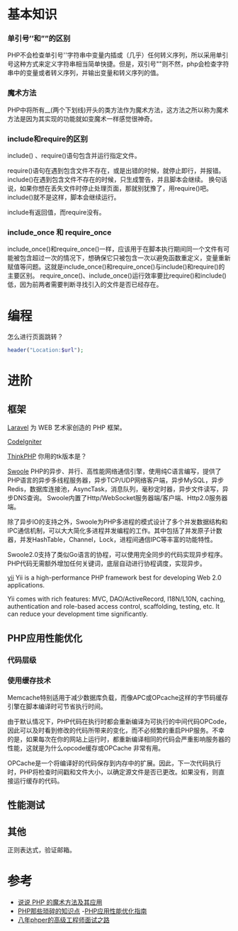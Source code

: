 # 基本知识

### 单引号’’和””的区别

PHP不会检查单引号''字符串中变量内插或（几乎）任何转义序列，所以采用单引号这种方式来定义字符串相当简单快捷。但是，双引号""则不然，php会检查字符串中的变量或者转义序列，并输出变量和转义序列的值。

### 魔术方法

PHP中将所有__(两个下划线)开头的类方法作为魔术方法，这方法之所以称为魔术方法是因为其实现的功能就如变魔术一样感觉很神奇。

### include和require的区别

include() 、require()语句包含并运行指定文件。

require()语句在遇到包含文件不存在，或是出错的时候，就停止即行，并报错。
include()在遇到包含文件不存在的时候，只生成警告，并且脚本会继续。
换句话说，如果你想在丢失文件时停止处理页面，那就别犹豫了，用require()吧。include()就不是这样，脚本会继续运行。

include有返回值，而require没有。
### include_once 和 require_once

include_once()和require_once()一样，应该用于在脚本执行期间同一个文件有可能被包含超过一次的情况下，想确保它只被包含一次以避免函数重定义，变量重新赋值等问题。这就是include_once()和require_once()与include()和require()的主要区别。
require_once()、include_once()运行效率要比require()和include()低，因为前两者需要判断寻找引入的文件是否已经存在。

# 编程

怎么进行页面跳转？

```php
header("Location:$url");
```

# 进阶

## 框架

[Laravel](http://www.golaravel.com/)
为 WEB 艺术家创造的 PHP 框架。

[CodeIgniter](https://codeigniter.org.cn/)

[ThinkPHP](http://www.thinkphp.cn/)
你用的tk版本是？

[Swoole](http://www.swoole.com/)
PHP的异步、并行、高性能网络通信引擎，使用纯C语言编写，提供了PHP语言的异步多线程服务器，异步TCP/UDP网络客户端，异步MySQL，异步Redis，数据库连接池，AsyncTask，消息队列，毫秒定时器，异步文件读写，异步DNS查询。 Swoole内置了Http/WebSocket服务器端/客户端、Http2.0服务器端。

除了异步IO的支持之外，Swoole为PHP多进程的模式设计了多个并发数据结构和IPC通信机制，可以大大简化多进程并发编程的工作。其中包括了并发原子计数器，并发HashTable，Channel，Lock，进程间通信IPC等丰富的功能特性。

Swoole2.0支持了类似Go语言的协程，可以使用完全同步的代码实现异步程序。PHP代码无需额外增加任何关键词，底层自动进行协程调度，实现异步。

[yii](http://www.yiiframework.com/)
Yii is a high-performance PHP framework best for developing Web 2.0 applications.

Yii comes with rich features: MVC, DAO/ActiveRecord, I18N/L10N, caching, authentication and role-based access control, scaffolding, testing, etc. It can reduce your development time significantly.

## PHP应用性能优化
### 代码层级

### 使用缓存技术

Memcache特别适用于减少数据库负载，而像APC或OPcache这样的字节码缓存引擎在脚本编译时可节省执行时间。

由于默认情况下，PHP代码在执行时都会重新编译为可执行的中间代码OPCode，因此可以及时看到修改的代码所带来的变化，而不必频繁的重启PHP服务。不幸的是，如果每次在你的网站上运行时，都重新编译相同的代码会严重影响服务器的性能，这就是为什么opcode缓存或OPCache 非常有用。

OPCache是一个将编译好的代码保存到内存中的扩展。因此，下一次代码执行时，PHP将检查时间戳和文件大小，以确定源文件是否已更改。如果没有，则直接运行缓存的代码。

## 性能测试

## 其他
正则表达式，验证邮箱。

# 参考

- [说说 PHP 的魔术方法及其应用](https://laravel-china.org/articles/4404/talking-about-the-magic-method-of-php-and-its-application?hmsr=toutiao.io&utm_medium=toutiao.io&utm_source=toutiao.io)
- [PHP那些琐碎的知识点](https://i6448038.github.io/2017/03/25/PHP%E9%82%A3%E4%BA%9B%E5%A5%87%E6%80%AA%E7%9A%84%E8%AF%AD%E6%B3%95/?hmsr=toutiao.io&utm_medium=toutiao.io&utm_source=toutiao.io)
-[PHP应用性能优化指南](http://blog.bestxtech.com/?hmsr=toutiao.io&p=93&utm_medium=toutiao.io&utm_source=toutiao.io)
- [八年phper的高级工程师面试之路](https://zhuanlan.zhihu.com/p/27493130?hmsr=toutiao.io&utm_medium=toutiao.io&utm_source=toutiao.io)
